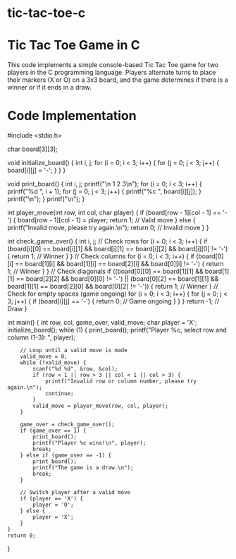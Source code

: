 # tic-tac-toe-c

# Tic Tac Toe Game in C

This code implements a simple console-based Tic Tac Toe game for two players in the C programming language. Players alternate turns to place their markers (X or O) on a 3x3 board, and the game determines if there is a winner or if it ends in a draw.

# Code Implementation

#include <stdio.h>

char board[3][3];

void initialize_board() {
    int i, j;
    for (i = 0; i < 3; i++) {
        for (j = 0; j < 3; j++) {
            board[i][j] = '-';
        }
    }
}

void print_board() {
    int i, j;
    printf("\n  1 2 3\n");
    for (i = 0; i < 3; i++) {
        printf("%d ", i + 1);
        for (j = 0; j < 3; j++) {
            printf("%c ", board[i][j]);
        }
        printf("\n");
    }
    printf("\n");
}

int player_move(int row, int col, char player) {
    if (board[row - 1][col - 1] == '-') {
        board[row - 1][col - 1] = player;
        return 1;  // Valid move
    } else {
        printf("Invalid move, please try again.\n");
        return 0;  // Invalid move
    }
}

int check_game_over() {
    int i, j;
    // Check rows
    for (i = 0; i < 3; i++) {
        if (board[i][0] == board[i][1] && board[i][1] == board[i][2] && board[i][0] != '-') {
            return 1;  // Winner
        }
    }
    // Check columns
    for (i = 0; i < 3; i++) {
        if (board[0][i] == board[1][i] && board[1][i] == board[2][i] && board[0][i] != '-') {
            return 1;  // Winner
        }
    }
    // Check diagonals
    if ((board[0][0] == board[1][1] && board[1][1] == board[2][2] && board[0][0] != '-') ||
        (board[0][2] == board[1][1] && board[1][1] == board[2][0] && board[0][2] != '-')) {
        return 1;  // Winner
    }
    // Check for empty spaces (game ongoing)
    for (i = 0; i < 3; i++) {
        for (j = 0; j < 3; j++) {
            if (board[i][j] == '-') {
                return 0;  // Game ongoing
            }
        }
    }
    return -1;  // Draw
}

int main() {
    int row, col, game_over, valid_move;
    char player = 'X';
    initialize_board();
    while (1) {
        print_board();
        printf("Player %c, select row and column (1-3): ", player);

        // Loop until a valid move is made
        valid_move = 0;
        while (!valid_move) {
            scanf("%d %d", &row, &col);
            if (row < 1 || row > 3 || col < 1 || col > 3) {
                printf("Invalid row or column number, please try again.\n");
                continue;
            }
            valid_move = player_move(row, col, player);
        }

        game_over = check_game_over();
        if (game_over == 1) {
            print_board();
            printf("Player %c wins!\n", player);
            break;
        } else if (game_over == -1) {
            print_board();
            printf("The game is a draw.\n");
            break;
        }

        // Switch player after a valid move
        if (player == 'X') {
            player = 'O';
        } else {
            player = 'X';
        }
    }
    return 0;
}
